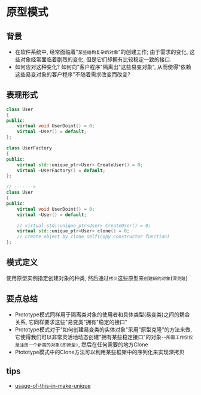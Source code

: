 # 原型模式

## 背景
+ 在软件系统中, 经常面临着"```某些结构复杂的对象```"的创建工作; 由于需求的变化, 这些对象经常面临着剧烈的变化, 但是它们却拥有比较稳定一致的接口.
+ 如何应对这种变化? 如何向"客户程序"隔离出"这些易变对象", 从而使得"依赖这些易变对象的客户程序"不随着需求改变而改变?

## 表现形式
```cpp
class User
{
public:
    virtual void UserDoint() = 0;
    virtual ~User() = default;
};

class UserFactory
{
public:
    virtual std::unique_ptr<User> CreateUser() = 0;
    virtual ~UserFactory() = default;
};

// ------->
class User
{
public:
    virtual void UserDoint() = 0;
    virtual ~User() = default;

    // virtual std::unique_ptr<User> CreateUser() = 0;
    virtual std::unique_ptr<User> clone() = 0;
    // create object by clone self(copy constructor function)
};


```

## 模式定义
使用原型实例指定创建对象的种类, 然后通过```拷贝```这些原型来```创建新的对象```(```深克隆```)

## 要点总结
+ Prototype模式同样用于隔离类对象的使用者和具体类型(易变类)之间的耦合关系, 它同样要求这些"易变类"拥有"稳定的接口"
+ Prototype模式对于"如何创建易变类的实体对象"采用"原型克隆"的方法来做, 它使得我们可以非常灵活地动态创建"拥有某些稳定接口"的对象--```所需工作仅仅是注册一个新类的对象(即原型)```, 然后在任何需要的地方Clone
+ Ptototype模式中的Clone方法可以利用某些框架中的序列化来实现深拷贝


## tips
+ [usage-of-this-in-make-unique](https://stackoverflow.com/questions/50570066/usage-of-this-in-make-unique)